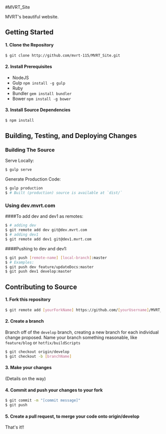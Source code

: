#MVRT_Site

MVRT's beautiful website.


## Getting Started

#### 1. Clone the Repository

```bash
$ git clone http://github.com/mvrt-115/MVRT_Site.git
```

#### 2. Install Prerequisites

 + NodeJS
 + Gulp ``npm install -g gulp``
 + Ruby
 + Bundler ``gem install bundler``
 + Bower ``npm install -g bower``

#### 3. Install Source Dependencies

```bash
$ npm install
```

## Building, Testing, and Deploying Changes

### Building The Source

Serve Locally:

```bash
$ gulp serve
```

Generate Production Code:

```bash
$ gulp production
$ # Built (production) source is available at `dist/`
```

### Using dev.mvrt.com

####To add dev and dev1 as remotes:
```bash
$ # adding dev
$ git remote add dev git@dev.mvrt.com
$ # adding dev1
$ git remote add dev1 git@dev1.mvrt.com
```

####Pushing to dev and dev1:
```bash
$ git push [remote-name] [local-branch]:master
$ # Examples:
$ git push dev feature/updateDocs:master
$ git push dev1 develop:master
```

## Contributing to Source

#### 1. Fork this repository

```bash
$ git remote add [yourForkName] https://github.com/[yourUsername]/MVRT_Site.git
```

#### 2. Create a branch
 
Branch off of the `develop` branch, creating a new branch for each individual change proposed.
Name your branch something reasonable, like `feature/blog` or `hotfix/buildScripts`

```bash
$ git checkout origin/develop
$ git checkout -b [branchName]
```

#### 3. Make your changes
(Details on the way)

#### 4. Commit and push your changes to your fork

```bash
$ git commit -m "[commit message]"
$ git push
```

#### 5. Create a pull request, to merge your code onto origin/develop

That's it!!
